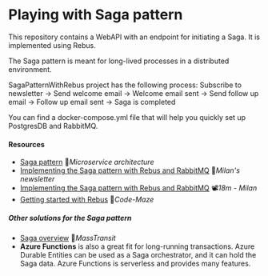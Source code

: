 # Playing with Saga pattern
This repository contains a WebAPI with an endpoint for initiating a Saga. It is implemented using Rebus.

The Saga pattern is meant for long-lived processes in a distributed environment.

SagaPatternWithRebus project has the following process: Subscribe to newsletter -> Send welcome email -> Welcome email sent -> Send follow up email -> Follow up email sent -> Saga is completed

You can find a docker-compose.yml file that will help you quickly set up PostgresDB and RabbitMQ.

#### Resources

- [Saga pattern](https://microservices.io/patterns/data/saga.html) 📓*Microservice architecture* 
- [Implementing the Saga pattern with Rebus and RabbitMQ](https://www.milanjovanovic.tech/blog/implementing-the-saga-pattern-with-rebus-and-rabbitmq) 📓*Milan's newsletter* 
- [Implementing the Saga pattern with Rebus and RabbitMQ](https://youtu.be/dlXCodLxhag) 📽️*18m -* *Milan* 
- [Getting started with Rebus](https://code-maze.com/rebus-dotnet) 📓*Code-Maze*

##### Other solutions for the Saga pattern

- [Saga overview](https://masstransit.io/documentation/patterns/saga) 📓*MassTransit* 
- **Azure Functions** is also a great fit for long-running transactions. Azure Durable Entities can be used as a Saga orchestrator, and it can hold the Saga data. Azure Functions is serverless and provides many features.